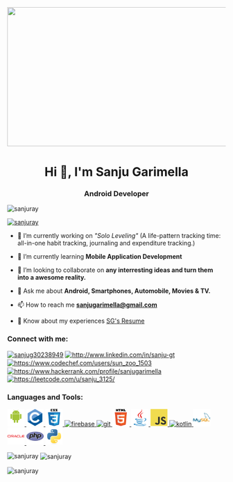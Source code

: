 
<img src = "https://tms-outsource.com/blog/wp-content/uploads/2023/04/android-ide.jpg" width = 1000 height = 320/>

<h1 align="center">Hi 👋, I'm Sanju Garimella</h1>
<h3 align="center">Android Developer</h3>

<p align="left"> <img src="https://komarev.com/ghpvc/?username=sanjuray&label=Profile%20views&color=0e75b6&style=flat" alt="sanjuray" /> </p>

<p align="left"> <a href="https://github.com/ryo-ma/github-profile-trophy"><img src="https://github-profile-trophy.vercel.app/?username=sanjuray" alt="sanjuray" /></a> </p>

- 🔭 I’m currently working on <em>"Solo Leveling"</em> (A life-pattern tracking time: all-in-one habit tracking, journaling and expenditure tracking.)

- 🌱 I’m currently learning **Mobile Application Development**

- 👯 I’m looking to collaborate on **any interresting ideas and turn them into a awesome reality.**

- 💬 Ask me about **Android, Smartphones, Automobile, Movies & TV.**

- 📫 How to reach me **sanjugarimella@gmail.com**

- 📄 Know about my experiences <a target="_blank" href="https://docs.google.com/document/d/1edJ2NO-7eXdX32pPs33TPirLOiknzZHmlwX2b_k_Oe0/edit"> SG's Resume</a>

<h3 align="left">Connect with me:</h3>
<p align="left">
<a href="https://twitter.com/sanjug30238949" target="blank"><img align="center" src="https://raw.githubusercontent.com/rahuldkjain/github-profile-readme-generator/master/src/images/icons/Social/twitter.svg" alt="sanjug30238949" height="30" width="40" /></a>
<a href="https://linkedin.com/in/http://www.linkedin.com/in/sanju-gt" target="blank"><img align="center" src="https://raw.githubusercontent.com/rahuldkjain/github-profile-readme-generator/master/src/images/icons/Social/linked-in-alt.svg" alt="http://www.linkedin.com/in/sanju-gt" height="30" width="40" /></a>
<a href="https://www.codechef.com/users/https://www.codechef.com/users/sun_zoo_1503" target="blank"><img align="center" src="https://cdn.jsdelivr.net/npm/simple-icons@3.1.0/icons/codechef.svg" alt="https://www.codechef.com/users/sun_zoo_1503" height="30" width="40" /></a>
<a href="https://www.hackerrank.com/https://www.hackerrank.com/profile/sanjugarimella" target="blank"><img align="center" src="https://raw.githubusercontent.com/rahuldkjain/github-profile-readme-generator/master/src/images/icons/Social/hackerrank.svg" alt="https://www.hackerrank.com/profile/sanjugarimella" height="30" width="40" /></a>
<a href="https://www.leetcode.com/https://leetcode.com/u/sanju_3125/" target="blank"><img align="center" src="https://raw.githubusercontent.com/rahuldkjain/github-profile-readme-generator/master/src/images/icons/Social/leet-code.svg" alt="https://leetcode.com/u/sanju_3125/" height="30" width="40" /></a>
</p>

<h3 align="left">Languages and Tools:</h3>
<p align="left"> <a href="https://developer.android.com" target="_blank" rel="noreferrer"> <img src="https://raw.githubusercontent.com/devicons/devicon/master/icons/android/android-original-wordmark.svg" alt="android" width="40" height="40"/> </a> <a href="https://www.cprogramming.com/" target="_blank" rel="noreferrer"> <img src="https://raw.githubusercontent.com/devicons/devicon/master/icons/c/c-original.svg" alt="c" width="40" height="40"/> </a> <a href="https://www.w3schools.com/css/" target="_blank" rel="noreferrer"> <img src="https://raw.githubusercontent.com/devicons/devicon/master/icons/css3/css3-original-wordmark.svg" alt="css3" width="40" height="40"/> </a> <a href="https://firebase.google.com/" target="_blank" rel="noreferrer"> <img src="https://www.vectorlogo.zone/logos/firebase/firebase-icon.svg" alt="firebase" width="40" height="40"/> </a> <a href="https://git-scm.com/" target="_blank" rel="noreferrer"> <img src="https://www.vectorlogo.zone/logos/git-scm/git-scm-icon.svg" alt="git" width="40" height="40"/> </a> <a href="https://www.w3.org/html/" target="_blank" rel="noreferrer"> <img src="https://raw.githubusercontent.com/devicons/devicon/master/icons/html5/html5-original-wordmark.svg" alt="html5" width="40" height="40"/> </a> <a href="https://www.java.com" target="_blank" rel="noreferrer"> <img src="https://raw.githubusercontent.com/devicons/devicon/master/icons/java/java-original.svg" alt="java" width="40" height="40"/> </a> <a href="https://developer.mozilla.org/en-US/docs/Web/JavaScript" target="_blank" rel="noreferrer"> <img src="https://raw.githubusercontent.com/devicons/devicon/master/icons/javascript/javascript-original.svg" alt="javascript" width="40" height="40"/> </a> <a href="https://kotlinlang.org" target="_blank" rel="noreferrer"> <img src="https://www.vectorlogo.zone/logos/kotlinlang/kotlinlang-icon.svg" alt="kotlin" width="40" height="40"/> </a> <a href="https://www.mysql.com/" target="_blank" rel="noreferrer"> <img src="https://raw.githubusercontent.com/devicons/devicon/master/icons/mysql/mysql-original-wordmark.svg" alt="mysql" width="40" height="40"/> </a> <a href="https://www.oracle.com/" target="_blank" rel="noreferrer"> <img src="https://raw.githubusercontent.com/devicons/devicon/master/icons/oracle/oracle-original.svg" alt="oracle" width="40" height="40"/> </a> <a href="https://www.php.net" target="_blank" rel="noreferrer"> <img src="https://raw.githubusercontent.com/devicons/devicon/master/icons/php/php-original.svg" alt="php" width="40" height="40"/> </a> <a href="https://www.python.org" target="_blank" rel="noreferrer"> <img src="https://raw.githubusercontent.com/devicons/devicon/master/icons/python/python-original.svg" alt="python" width="40" height="40"/> </a> </p>

<p><img align="left" src="https://github-readme-stats.vercel.app/api/top-langs?username=sanjuray&show_icons=true&locale=en&layout=compact" alt="sanjuray" /></p>

<p>&nbsp;<img align="center" src="https://github-readme-stats.vercel.app/api?username=sanjuray&show_icons=true&locale=en" alt="sanjuray" /></p>

<p><img align="center" src="https://github-readme-streak-stats.herokuapp.com/?user=sanjuray&" alt="sanjuray" /></p>

<!---
sanjuray/sanjuray is a ✨ special ✨ repository because its `README.md` (this file) appears on your GitHub profile.
You can click the Preview link to take a look at your changes.
--->
